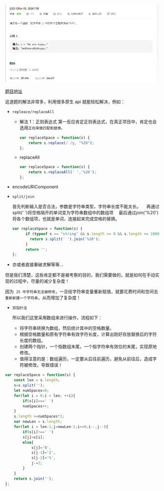 ![image-20210517011310070](05.替换空格.assets/image-20210517011310070.png)

[题目地址](https://leetcode-cn.com/problems/ti-huan-kong-ge-lcof/)

这道题的解法非常多，利用很多原生 api 就能轻松解决，例如：

- `repleace/replaceAll`

  - 解法 1：正则表达式
    第一反应肯定正则表达式，在真正项目中，肯定也会选用`正则来做匹配和替换。`

    ```js
    var replaceSpace = function(s) {
        return s.replace(/ /g, "%20");
    };
    ```

  - replaceAll

    ```js
    var replaceSpace = function(s) {
        return s.replaceAll(' ','%20');
    };
    ```

- encodeURIComponent

- `split/join`

  首先判断输入是否合法，参数是字符串类型，字符串长度不能太长。
   再通过split(' ')将空格隔开的单词变为字符串数组中的数组项
   最后通过join('%20')将各个数组项，也就是单词，连接起来完成空格的替换。

  ```js
  var replaceSpace = function(s) {
        if (typeof s == "string" && s.length >= 0 && s.length <= 10000) {
          return s.split(' ').join('%20');
        }
        return '';
  };
  
  ```

- 亦或者直接暴破求解等等...

但是我们清楚，这些肯定都不是被考察的目的，我们需要做的，就是如何在手动实现的过程中，尽量的减少复杂度！

因为` JS 中字符串无法被修改`，一旦给字符串变量重新赋值，就要花费时间和空间去`重新新建一个字符串`，从而增加了复杂度！



- `双指针法`

  所以我们这里采用数组来进行操作，流程如下：

  - 将字符串转换为数组，然后统计其中的空格数量。
  - 根据空格数量和原有字符串有效字符长度，计算出刚好存放替换后的字符长度的数组。
  - 创建两个指针，一个指数组末尾，一个指字符串有效位的末尾，实现原地修改。
  - 值得注意的是：数组遍历，一定要从后往前遍历，避免从前往后，造成字符被修改，导致错误！

```js
var replaceSpace = function(s) {
    const len = s.length;
    s=s.split('');
    let numSpaces=0;
    for(let i = 0;i < len; ++i){
        if(s[i]===' ')
        numSpaces++;
    }
    s.length +=numSpaces*2;
    var newLen = s.length;
    for(let i = len-1,j=newLen-1;i>=0;i--,j--){
        if(s[i]!==' ')
        s[j]=s[i];
        else{
            s[j]='0',
            s[j-1]='2',
            s[j-2]='%',
            j-=2;
        }
    }
    return s.join('');
};
```

